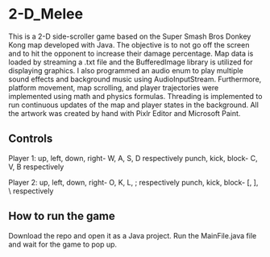 # 2-D_Melee
This is a 2-D side-scroller game based on the Super Smash Bros Donkey Kong map developed with Java. The objective is to not go off the screen and to hit the opponent to increase their damage percentage. Map data is loaded by streaming a .txt file and the BufferedImage library is utilized for displaying graphics. I also programmed an audio enum to play multiple sound effects and background music using AudioInputStream. Furthermore, platform movement, map scrolling, and player trajectories were implemented using math and physics formulas. Threading is implemented to run continuous updates of the map and player states in the background. All the artwork was created by hand with Pixlr Editor and Microsoft Paint.

## Controls
Player 1: 
up, left, down, right- W, A, S, D respectively
punch, kick, block- C, V, B respectively

Player 2: 
up, left, down, right- O, K, L, ; respectively
punch, kick, block- [, ], \ respectively

## How to run the game
Download the repo and open it as a Java project. Run the MainFile.java file and wait for the game to pop up.
